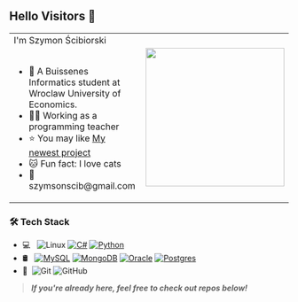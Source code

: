 ## Hello Visitors 👋

<table>
  <tr>
    <td>
      I'm Szymon Ścibiorski <br><br>
      <ul>
        <li>📖 A Buissenes Informatics student at Wroclaw University of Economics.</li>
        <li>👨‍🏫 Working as a programming teacher
        <li>⭐ You may like <a href="https://github.com/SzymonScib/Json_DBMS">My newest project</a></li>
        <li>🐱 Fun fact: I love cats</li>
        <li>📧 szymsonscib@gmail.com </li>
      </ul>
    </td>
    <td>
      <img src="https://github.com/user-attachments/assets/e981b8a8-b4e9-4788-b3fe-9fb733057b8d" width="250"/>
    </td>
  </tr>
</table>

### 🛠 Tech Stack

- 💻 &#160; 
![Linux](https://img.shields.io/badge/-Linux-333333?style=flat&logo=Linux&logoColor=FCC624)
	[![C#](https://custom-icon-badges.demolab.com/badge/C%23-%23239120.svg?logo=cshrp&logoColor=white)](#)
[![Python](https://img.shields.io/badge/Python-3776AB?logo=python&logoColor=fff)](#)
- 🛢 &#160; [![MySQL](https://img.shields.io/badge/MySQL-4479A1?logo=mysql&logoColor=fff)](#)
[![MongoDB](https://img.shields.io/badge/MongoDB-%234ea94b.svg?logo=mongodb&logoColor=white)](#)
[![Oracle](https://custom-icon-badges.demolab.com/badge/Oracle-F80000?logo=oracle&logoColor=fff)](#)
[![Postgres](https://img.shields.io/badge/Postgres-%23316192.svg?logo=postgresql&logoColor=white)](#)
- 🔧 &#160;![Git](https://img.shields.io/badge/-Git-333333?style=flat&logo=git)
![GitHub](https://img.shields.io/badge/-GitHub-333333?style=flat&logo=github)


> ***If you're already here, feel free to check out repos below!***
